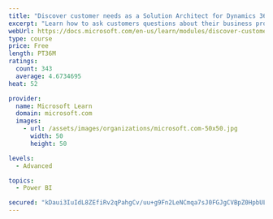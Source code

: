 ```yaml
---
title: "Discover customer needs as a Solution Architect for Dynamics 365 and Power Platform"
excerpt: "Learn how to ask customers questions about their business processes and feature requirements to create a viable solution."
webUrl: https://docs.microsoft.com/en-us/learn/modules/discover-customer-needs/
type: course
price: Free
length: PT36M
ratings:
  count: 343
  average: 4.6734695
heat: 52

provider:
  name: Microsoft Learn
  domain: microsoft.com
  images:
    - url: /assets/images/organizations/microsoft.com-50x50.jpg
      width: 50
      height: 50

levels:
  - Advanced

topics:
  - Power BI

secured: "kDaui3IuIdL8ZEfiRv2qPahgCv/uu+g9Fn2LeNCmqa7sJ0FGJgCVBpZ0HpbULJN4Vyf1ZvZu0XzZ7lQKL9l0T0r37eB8AWpi6WFnhAY1or1plihOEKFpNQDObY/GQnfj7OxHlqyoMQTIYp5F/K9j3faOfiWrwH0MoXbUb+ff27P9Rdz62T3v3AzGjjhjbPDNs2kYlWJYhaiD2Opim1kWKSMGUkWFHKOumLbFJEf/SZFDB65YKcEupAOIxmVW2pOqCUfxCwu/G/SDO+3OwTsMC9wwukCMvomGI8CS7qXYGQ+Yb1bXDWiiaOti3oar+bP65wUPhS6o1DHlxs0dqRza6UZ+o81V7ocOwksO8Qnk19WjFuEmfnbvXh0NRwXL8oebHrRNnSM2YNMunxbPEcWqXA==;R6yA+CQEkZWjM204qW2kKQ=="
---
```


